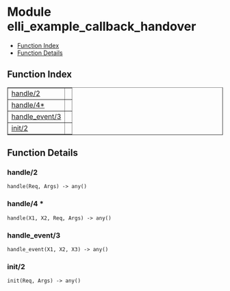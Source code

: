 

# Module elli_example_callback_handover #
* [Function Index](#index)
* [Function Details](#functions)

<a name="index"></a>

## Function Index ##


<table width="100%" border="1" cellspacing="0" cellpadding="2" summary="function index"><tr><td valign="top"><a href="#handle-2">handle/2</a></td><td></td></tr><tr><td valign="top"><a href="#handle-4">handle/4*</a></td><td></td></tr><tr><td valign="top"><a href="#handle_event-3">handle_event/3</a></td><td></td></tr><tr><td valign="top"><a href="#init-2">init/2</a></td><td></td></tr></table>


<a name="functions"></a>

## Function Details ##

<a name="handle-2"></a>

### handle/2 ###

`handle(Req, Args) -> any()`

<a name="handle-4"></a>

### handle/4 * ###

`handle(X1, X2, Req, Args) -> any()`

<a name="handle_event-3"></a>

### handle_event/3 ###

`handle_event(X1, X2, X3) -> any()`

<a name="init-2"></a>

### init/2 ###

`init(Req, Args) -> any()`

